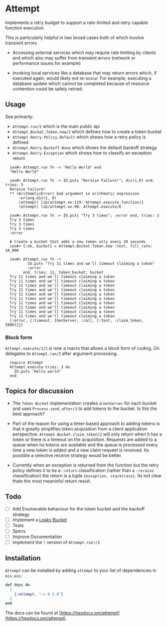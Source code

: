# Attempt

Implements a retry budget to support a rate-limited and retry capable function
execution.

This is particularly helpful in two broad cases both of which involve
transient errors

* Accessing external services which may require rate limiting by clients and which also may suffer from transient errors (network or performance issues for example)

* Invoking local services like a database that may return errors which, if executed again, would likely not re-occur.  For example, executing a database update which cannot be completed because of resource contention could be safely retried.

## Usage

See primarily:

* `Attempt.run/2` which is the main public api
* `Attempt.Bucket.Token.new/2` which defines how to create a token bucket
* `Attempt.Retry.Policy.Default` which shows how a retry policy is defined
* `Attempt.Retry.Backoff.None` which shows the default backoff strategy
* `Attempt.Retry.Exception` which shows how to classify an exception return

```
  iex#> Attempt.run fn -> "Hello World" end
  "Hello World"

  iex#> Attempt.run fn -> IO.puts "Reraise Failure!"; div(1,0) end, tries: 3
  Reraise Failure!
  ** (ArithmeticError) bad argument in arithmetic expression
      :erlang.div(1, 0)
      (attempt) lib/attempt.ex:119: Attempt.execute_function/1
      (attempt) lib/attempt.ex:98: Attempt.execute/6

  iex#> Attempt.run fn -> IO.puts "Try 3 times"; :error end, tries: 3
  Try 3 times
  Try 3 times
  Try 3 times
  :error

  # Create a bucket that adds a new token only every 10 seconds
  iex#> {:ok, bucket} = Attempt.Bucket.Token.new :test, fill_rate: 10_000

  iex#> Attempt.run fn ->
          IO.puts "Try 11 times and we'll timeout claiming a token"
          :error
        end, tries: 11, token_bucket: bucket
  Try 11 times and we'll timeout claiming a token
  Try 11 times and we'll timeout claiming a token
  Try 11 times and we'll timeout claiming a token
  Try 11 times and we'll timeout claiming a token
  Try 11 times and we'll timeout claiming a token
  Try 11 times and we'll timeout claiming a token
  Try 11 times and we'll timeout claiming a token
  Try 11 times and we'll timeout claiming a token
  Try 11 times and we'll timeout claiming a token
  Try 11 times and we'll timeout claiming a token
  {:error, {:timeout, {GenServer, :call, [:test, :claim_token, 5000]}}}
```
### Block form

`Attempt.execute/1/2` is now a macro that allows a block form of coding. On delegates to `Attempt.run/2` after argument processing.

```
  require Attempt
  Attempt.execute tries: 3 do
    IO.puts "Hello world"
  end
```
## Topics for discussion

* The `Token Bucket` implementation creates a `GenServer` for each bucket and uses `Process.send_after/3` to add tokens to the bucket.  Is this the best approach?

* Part of the reason for using a timer-based approach to adding tokens is that it greatly simplifies token acquisition from a client application perspective.  `Attempt.Bucket.claim_token/2` will only return when it has a token or there is a timeout on the acquisition.  Requests are added to a queue when no tokens are available and the queue is processed every time a new token is added and a new claim request is received.  Its possible a selective receive strategy would be better.

* Currently when an exception is returned from the function but the retry policy defines it to be a `:return` classification (rather than a `:reraise` classification) the return is a tuple `{exception, stacktrace}`.  Its not clear thats the most meaninful return result.

## Todo

* [ ] Add Enumerable behaviour for the token bucket and the backoff strategy
* [ ] Implement a [Leaky Bucket](https://en.wikipedia.org/wiki/Leaky_bucket)
* [ ] Tests
* [ ] Specs
* [ ] Improve Documentation
* [ ] Implement the `!` version of `Attempt.run!/2`

## Installation

`Attempt` can be installed by adding `attempt` to your list of dependencies in `mix.exs`:

```elixir
def deps do
  [
    {:attempt, "~> 0.5.0"}
  ]
end
```

The docs can be found at [https://hexdocs.pm/attempt](https://hexdocs.pm/attempt).

